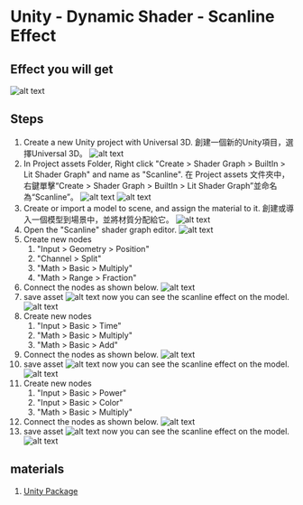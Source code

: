 # Unity - Dynamic Shader - Scanline Effect

## Effect you will get

![alt text](gif-1.gif)

## Steps

1. Create a new Unity project with Universal 3D.
創建一個新的Unity項目，選擇Universal 3D。
![alt text](image-4.png)
1. In Project assets Folder, Right click "Create > Shader Graph > BuiltIn > Lit Shader Graph" and name as "Scanline".
在 Project assets 文件夾中，右鍵單擊“Create > Shader Graph > BuiltIn > Lit Shader Graph”並命名為“Scanline”。
![alt text](image.png)
![alt text](image-1.png)
1. Create or import a model to scene, and assign the material to it.
創建或導入一個模型到場景中，並將材質分配給它。
![alt text](image-6.png)
1. Open the "Scanline" shader graph editor.
![alt text](image-7.png)
1. Create new nodes
    1. "Input > Geometry > Position"
    1. "Channel > Split"
    1. "Math > Basic > Multiply"
    1. "Math > Range > Fraction"
1. Connect the nodes as shown below.
![alt text](image-8.png)
1. save asset
![alt text](image-9.png)
now you can see the scanline effect on the model.
![alt text](image-10.png)
1. Create new nodes
    1. "Input > Basic > Time"
    1. "Math > Basic > Multiply"
    1. "Math > Basic > Add"
1. Connect the nodes as shown below.
![alt text](image-11.png)
1. save asset
![alt text](image-9.png)
now you can see the scanline effect on the model.
![alt text](gif.gif)
1. Create new nodes
    1. "Input > Basic > Power"
    1. "Input > Basic > Color"
    1. "Math > Basic > Multiply"
1. Connect the nodes as shown below.
![alt text](image-12.png)
1. save asset
![alt text](image-9.png)
now you can see the scanline effect on the model.
![alt text](gif-1.gif)

## materials

1. [Unity Package](Scanline.unitypackage)